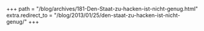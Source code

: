 +++
path = "/blog/archives/181-Den-Staat-zu-hacken-ist-nicht-genug.html"
extra.redirect_to = "/blog/2013/01/25/den-staat-zu-hacken-ist-nicht-genug/"
+++
